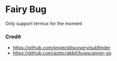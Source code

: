 # Fairy Bug

Only support termux for the moment

### Credit

- https://github.com/projectdiscovery/subfinder
- https://github.com/aztecrabbit/bugscanner-go
